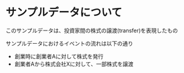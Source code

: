 # サンプルデータについて

このサンプルデータは、投資家間の株式の譲渡(transfer)を表現したもの

サンプルデータにおけるイベントの流れは以下の通り

- 創業時に創業者Aに対して株式を発行
- 創業者Aから株式会社Xに対して、一部株式を譲渡
